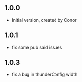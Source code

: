 ## 1.0.0

- Initial version, created by Conor

## 1.0.1

- fix some pub said issues

## 1.0.3

- fix a bug in thunderConfig width